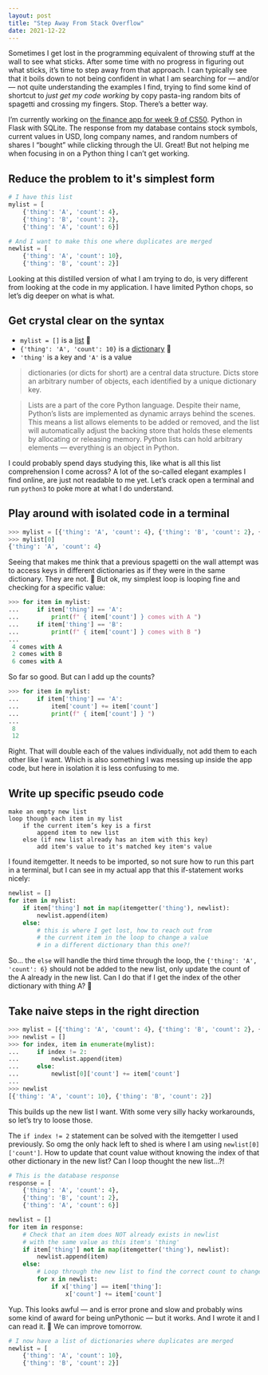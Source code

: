 ```yaml
---
layout: post
title: "Step Away From Stack Overflow"
date: 2021-12-22
---
```


Sometimes I get lost in the programming equivalent of throwing stuff at the wall to see what sticks. After some time with no progress in figuring out what sticks, it’s time to step away from that approach. I can typically see that it boils down to not being confident in what I am searching for — and/or — not quite understanding the examples I find, trying to find some kind of shortcut to _just get my code working_ by copy pasta-ing random bits of spagetti and crossing my fingers. Stop. There’s a better way.

I’m currently working on [the finance app for week 9 of CS50](https://cs50.harvard.edu/x/2021/psets/9/finance/). Python in Flask with SQLite. The response from my database contains stock symbols, current values in USD, long company names, and random numbers of shares I “bought” while clicking through the UI. Great! But not helping me when focusing in on a Python thing I can’t get working.

## Reduce the problem to it's simplest form

```python
# I have this list
mylist = [
    {'thing': 'A', 'count': 4},
    {'thing': 'B', 'count': 2},
    {'thing': 'A', 'count': 6}]

# And I want to make this one where duplicates are merged
newlist = [
    {'thing': 'A', 'count': 10},
    {'thing': 'B', 'count': 2}]
```

Looking at this distilled version of what I am trying to do, is very different from looking at the code in my application. I have limited Python chops, so let’s dig deeper on what is what.

## Get crystal clear on the syntax

- `mylist = []` is a [list](https://realpython.com/python-data-structures/#list-mutable-dynamic-arrays) 👀
- `{'thing': 'A', 'count': 10}` is a [dictionary](https://realpython.com/python-data-structures/#dict-your-go-to-dictionary) 👀
- `'thing'` is a key and `'A'` is a value

> dictionaries (or dicts for short) are a central data structure. Dicts store an arbitrary number of objects, each identified by a unique dictionary key.

> Lists are a part of the core Python language. Despite their name, Python’s lists are implemented as dynamic arrays behind the scenes. This means a list allows elements to be added or removed, and the list will automatically adjust the backing store that holds these elements by allocating or releasing memory. Python lists can hold arbitrary elements — everything is an object in Python.

I could probably spend days studying this, like what is all this list comprehension I come across? A lot of the so-called elegant examples I find online, are just not readable to me yet. Let’s crack open a terminal and run `python3` to poke more at what I do understand.

## Play around with isolated code in a terminal

```python
>>> mylist = [{'thing': 'A', 'count': 4}, {'thing': 'B', 'count': 2}, {'thing': 'A', 'count': 6}]
>>> mylist[0]
{'thing': 'A', 'count': 4}
```

Seeing that makes me think that a previous spagetti on the wall attempt was to access keys in different dictionaries as if they were in the same dictionary. They are not. 🤔 But ok, my simplest loop is looping fine and checking for a specific value:

```python
>>> for item in mylist:
...     if item['thing'] == 'A':
...         print(f" { item['count'] } comes with A ")
...     if item['thing'] == 'B':
...         print(f" { item['count'] } comes with B ")
...
 4 comes with A
 2 comes with B
 6 comes with A
```

So far so good. But can I add up the counts?

```python
>>> for item in mylist:
...     if item['thing'] == 'A':
...         item['count'] += item['count']
...         print(f" { item['count'] } ")
...
 8
 12
```

Right. That will double each of the values individually, not add them to each other like I want. Which is also something I was messing up inside the app code, but here in isolation it is less confusing to me.

## Write up specific pseudo code

```
make an empty new list
loop though each item in my list
    if the current item’s key is a first
        append item to new list
    else (if new list already has an item with this key)
        add item's value to it's matched key item's value
```

I found itemgetter. It needs to be imported, so not sure how to run this part in a terminal, but I can see in my actual app that this if-statement works nicely:

```python
newlist = []
for item in mylist:
    if item['thing'] not in map(itemgetter('thing'), newlist):
        newlist.append(item)
    else:
        # this is where I get lost, how to reach out from
        # the current item in the loop to change a value
        # in a different dictionary than this one?!
```

So… the `else` will handle the third time through the loop, the `{'thing': 'A', 'count': 6}` should not be added to the new list, only update the count of the A already in the new list. Can I do that if I get the index of the other dictionary with thing A? 🧐

## Take naive steps in the right direction

```python
>>> mylist = [{'thing': 'A', 'count': 4}, {'thing': 'B', 'count': 2}, {'thing': 'A', 'count': 6}]
>>> newlist = []
>>> for index, item in enumerate(mylist):
...     if index != 2:
...         newlist.append(item)
...     else:
...         newlist[0]['count'] += item['count']
...
>>> newlist
[{'thing': 'A', 'count': 10}, {'thing': 'B', 'count': 2}]
```

This builds up the new list I want. With some very silly hacky workarounds, so let’s try to loose those.

The `if index != 2` statement can be solved with the itemgetter I used previously. So omg the only hack left to shed is where I am using `newlist[0]['count']`. How to update that count value without knowing the index of that other dictionary in the new list? Can I loop thought the new list…?!

```python
# This is the database response
response = [
    {'thing': 'A', 'count': 4},
    {'thing': 'B', 'count': 2},
    {'thing': 'A', 'count': 6}]
```

```python
newlist = []
for item in response:
    # Check that an item does NOT already exists in newlist
    # with the same value as this item's 'thing'
    if item['thing'] not in map(itemgetter('thing'), newlist):
        newlist.append(item)
    else:
        # Loop through the new list to find the correct count to change
        for x in newlist:
            if x['thing'] == item['thing']:
                x['count'] += item['count']
```

Yup. This looks awful — and is error prone and slow and probably wins some kind of award for being unPythonic — but it works. And I wrote it and I can read it. 💪 We can improve tomorrow.

```python
# I now have a list of dictionaries where duplicates are merged
newlist = [
    {'thing': 'A', 'count': 10},
    {'thing': 'B', 'count': 2}]
```
